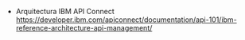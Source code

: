 * Arquitectura IBM API Connect
https://developer.ibm.com/apiconnect/documentation/api-101/ibm-reference-architecture-api-management/
